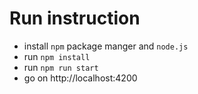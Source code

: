 # Run instruction

- install `npm` package manger and `node.js`
- run `npm install`
- run `npm run start`
- go on http://localhost:4200
